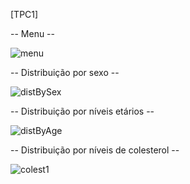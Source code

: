 
[TPC1]

-- Menu --

![menu](https://user-images.githubusercontent.com/73347917/220181179-60ca3bd5-cb1a-4ce6-a85d-a354d76ec756.png)


-- Distribuição por sexo --

![distBySex](https://user-images.githubusercontent.com/73347917/220181227-70a7d62a-5450-443b-b7d3-1aa91eb6d50f.png)


-- Distribuição por níveis etários --

![distByAge](https://user-images.githubusercontent.com/73347917/220181269-21ab6174-8cc0-4f18-a605-6dbcc424cfd5.png)


-- Distribuição por níveis de colesterol --

![colest1](https://user-images.githubusercontent.com/73347917/220181316-04f8aa0c-cfcf-471a-8226-d95eecdbe41a.png)
